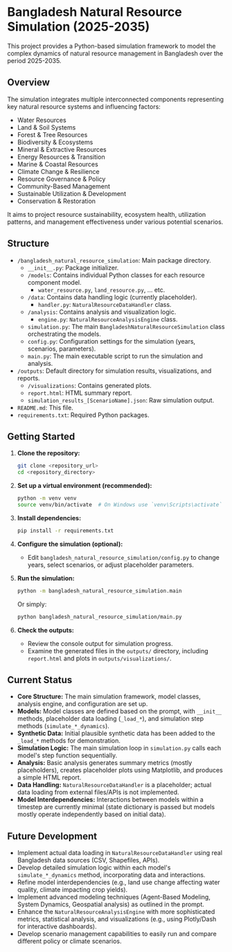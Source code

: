 # Bangladesh Natural Resource Simulation (2025-2035)

This project provides a Python-based simulation framework to model the complex dynamics of natural resource management in Bangladesh over the period 2025-2035.

## Overview

The simulation integrates multiple interconnected components representing key natural resource systems and influencing factors:

*   Water Resources
*   Land & Soil Systems
*   Forest & Tree Resources
*   Biodiversity & Ecosystems
*   Mineral & Extractive Resources
*   Energy Resources & Transition
*   Marine & Coastal Resources
*   Climate Change & Resilience
*   Resource Governance & Policy
*   Community-Based Management
*   Sustainable Utilization & Development
*   Conservation & Restoration

It aims to project resource sustainability, ecosystem health, utilization patterns, and management effectiveness under various potential scenarios.

## Structure

*   `/bangladesh_natural_resource_simulation`: Main package directory.
    *   `__init__.py`: Package initializer.
    *   `/models`: Contains individual Python classes for each resource component model.
        *   `water_resource.py`, `land_resource.py`, ... etc.
    *   `/data`: Contains data handling logic (currently placeholder).
        *   `handler.py`: `NaturalResourceDataHandler` class.
    *   `/analysis`: Contains analysis and visualization logic.
        *   `engine.py`: `NaturalResourceAnalysisEngine` class.
    *   `simulation.py`: The main `BangladeshNaturalResourceSimulation` class orchestrating the models.
    *   `config.py`: Configuration settings for the simulation (years, scenarios, parameters).
    *   `main.py`: The main executable script to run the simulation and analysis.
*   `/outputs`: Default directory for simulation results, visualizations, and reports.
    *   `/visualizations`: Contains generated plots.
    *   `report.html`: HTML summary report.
    *   `simulation_results_[ScenarioName].json`: Raw simulation output.
*   `README.md`: This file.
*   `requirements.txt`: Required Python packages.

## Getting Started

1.  **Clone the repository:**
    ```bash
    git clone <repository_url>
    cd <repository_directory>
    ```
2.  **Set up a virtual environment (recommended):**
    ```bash
    python -m venv venv
    source venv/bin/activate  # On Windows use `venv\Scripts\activate`
    ```
3.  **Install dependencies:**
    ```bash
    pip install -r requirements.txt
    ```
4.  **Configure the simulation (optional):**
    *   Edit `bangladesh_natural_resource_simulation/config.py` to change years, select scenarios, or adjust placeholder parameters.
5.  **Run the simulation:**
    ```bash
    python -m bangladesh_natural_resource_simulation.main
    ```
    Or simply:
    ```bash
    python bangladesh_natural_resource_simulation/main.py 
    ```

6.  **Check the outputs:**
    *   Review the console output for simulation progress.
    *   Examine the generated files in the `outputs/` directory, including `report.html` and plots in `outputs/visualizations/`.

## Current Status

*   **Core Structure:** The main simulation framework, model classes, analysis engine, and configuration are set up.
*   **Models:** Model classes are defined based on the prompt, with `__init__` methods, placeholder data loading (`_load_*`), and simulation step methods (`simulate_*_dynamics`).
*   **Synthetic Data:** Initial plausible synthetic data has been added to the `_load_*` methods for demonstration.
*   **Simulation Logic:** The main simulation loop in `simulation.py` calls each model's step function sequentially.
*   **Analysis:** Basic analysis generates summary metrics (mostly placeholders), creates placeholder plots using Matplotlib, and produces a simple HTML report.
*   **Data Handling:** `NaturalResourceDataHandler` is a placeholder; actual data loading from external files/APIs is not implemented.
*   **Model Interdependencies:** Interactions between models within a timestep are currently minimal (state dictionary is passed but models mostly operate independently based on initial data).

## Future Development

*   Implement actual data loading in `NaturalResourceDataHandler` using real Bangladesh data sources (CSV, Shapefiles, APIs).
*   Develop detailed simulation logic within each model's `simulate_*_dynamics` method, incorporating data and interactions.
*   Refine model interdependencies (e.g., land use change affecting water quality, climate impacting crop yields).
*   Implement advanced modeling techniques (Agent-Based Modeling, System Dynamics, Geospatial analysis) as outlined in the prompt.
*   Enhance the `NaturalResourceAnalysisEngine` with more sophisticated metrics, statistical analysis, and visualizations (e.g., using Plotly/Dash for interactive dashboards).
*   Develop scenario management capabilities to easily run and compare different policy or climate scenarios. 
